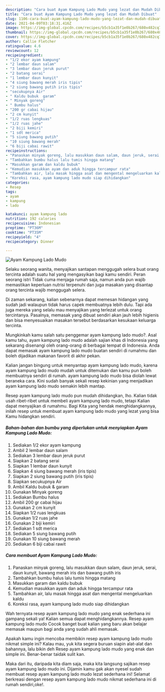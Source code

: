 ```yaml
---
description: "Cara buat Ayam Kampung Lado Mudo yang lezat dan Mudah Dibuat"
title: "Cara buat Ayam Kampung Lado Mudo yang lezat dan Mudah Dibuat"
slug: 1106-cara-buat-ayam-kampung-lado-mudo-yang-lezat-dan-mudah-dibuat
date: 2021-04-09T03:18:31.416Z
image: https://img-global.cpcdn.com/recipes/b5cb1a35f1e0b267/680x482cq70/ayam-kampung-lado-mudo-foto-resep-utama.jpg
thumbnail: https://img-global.cpcdn.com/recipes/b5cb1a35f1e0b267/680x482cq70/ayam-kampung-lado-mudo-foto-resep-utama.jpg
cover: https://img-global.cpcdn.com/recipes/b5cb1a35f1e0b267/680x482cq70/ayam-kampung-lado-mudo-foto-resep-utama.jpg
author: Callie Fletcher
ratingvalue: 4.6
reviewcount: 12
recipeingredient:
- "1/2 ekor ayam kampung"
- "2 lembar daun salam"
- "3 lembar daun jeruk purut"
- "2 batang serai"
- "1 lembar daun kunyit"
- "4 siung bawang merah iris tipis"
- "2 siung bawang putih iris tipis"
- "secukupnya Air"
- " Kaldu bubuk  garam"
- " Minyak goreng"
- " Bumbu halus"
- "200 gr cabai hijau"
- "2 cm kunyit"
- "1/2 ruas lengkuas"
- "1/2 ruas jahe"
- "2 biji kemiri"
- "1 sdt merica"
- "5 siung bawang putih"
- "10 siung bawang merah"
- "6 biji cabai rawit"
recipeinstructions:
- "Panaskan minyak goreng, lalu masukkan daun salam, daun jeruk, serai, daun kunyit, bawang merah iris dan bawang putih iris"
- "Tambahkan bumbu halus lalu tumis hingga matang"
- "Masukkan garam dan kaldu bubuk"
- "Kemudian masukkan ayam dan aduk hingga tercampur rata"
- "Tambahkan air, lalu masak hingga asat dan mengental mengeluarkan kaldu"
- "Koreksi rasa, ayam kampung lado mudo siap dihidangkan"
categories:
- Resep
tags:
- ayam
- kampung
- lado

katakunci: ayam kampung lado 
nutrition: 192 calories
recipecuisine: Indonesian
preptime: "PT36M"
cooktime: "PT35M"
recipeyield: "4"
recipecategory: Dinner

---
```



![Ayam Kampung Lado Mudo](https://img-global.cpcdn.com/recipes/b5cb1a35f1e0b267/680x482cq70/ayam-kampung-lado-mudo-foto-resep-utama.jpg)

Selaku seorang wanita, menyajikan santapan menggugah selera buat orang tercinta adalah suatu hal yang mengasyikan bagi kamu sendiri. Peran seorang istri Tidak cuma menjaga rumah saja, namun anda pun wajib memastikan keperluan nutrisi terpenuhi dan juga masakan yang disantap orang tercinta wajib menggugah selera.

Di zaman  sekarang, kalian sebenarnya dapat memesan hidangan yang sudah jadi walaupun tidak harus capek membuatnya lebih dulu. Tapi ada juga mereka yang selalu mau menyajikan yang terlezat untuk orang tercintanya. Pasalnya, memasak yang dibuat sendiri akan jauh lebih higienis dan bisa menyesuaikan masakan tersebut berdasarkan kesukaan keluarga tercinta. 



Mungkinkah kamu salah satu penggemar ayam kampung lado mudo?. Asal kamu tahu, ayam kampung lado mudo adalah sajian khas di Indonesia yang sekarang disenangi oleh orang-orang di berbagai tempat di Indonesia. Anda dapat memasak ayam kampung lado mudo buatan sendiri di rumahmu dan boleh dijadikan makanan favorit di akhir pekan.

Kalian jangan bingung untuk menyantap ayam kampung lado mudo, karena ayam kampung lado mudo mudah untuk ditemukan dan kamu pun boleh membuatnya sendiri di rumah. ayam kampung lado mudo bisa diolah lewat beraneka cara. Kini sudah banyak sekali resep kekinian yang menjadikan ayam kampung lado mudo semakin lebih mantap.

Resep ayam kampung lado mudo pun mudah dihidangkan, lho. Kalian tidak usah ribet-ribet untuk membeli ayam kampung lado mudo, tetapi Kalian dapat menyajikan di rumahmu. Bagi Kita yang hendak menghidangkannya, inilah resep untuk membuat ayam kampung lado mudo yang lezat yang bisa Kamu hidangkan sendiri.

<!--inarticleads1-->

##### Bahan-bahan dan bumbu yang diperlukan untuk menyiapkan Ayam Kampung Lado Mudo:

1. Sediakan 1/2 ekor ayam kampung
1. Ambil 2 lembar daun salam
1. Sediakan 3 lembar daun jeruk purut
1. Siapkan 2 batang serai
1. Siapkan 1 lembar daun kunyit
1. Siapkan 4 siung bawang merah (iris tipis)
1. Siapkan 2 siung bawang putih (iris tipis)
1. Siapkan secukupnya Air
1. Ambil  Kaldu bubuk &amp; garam
1. Gunakan  Minyak goreng
1. Sediakan  Bumbu halus
1. Ambil 200 gr cabai hijau
1. Gunakan 2 cm kunyit
1. Siapkan 1/2 ruas lengkuas
1. Gunakan 1/2 ruas jahe
1. Gunakan 2 biji kemiri
1. Sediakan 1 sdt merica
1. Sediakan 5 siung bawang putih
1. Gunakan 10 siung bawang merah
1. Sediakan 6 biji cabai rawit




<!--inarticleads2-->

##### Cara membuat Ayam Kampung Lado Mudo:

1. Panaskan minyak goreng, lalu masukkan daun salam, daun jeruk, serai, daun kunyit, bawang merah iris dan bawang putih iris
1. Tambahkan bumbu halus lalu tumis hingga matang
1. Masukkan garam dan kaldu bubuk
1. Kemudian masukkan ayam dan aduk hingga tercampur rata
1. Tambahkan air, lalu masak hingga asat dan mengental mengeluarkan kaldu
1. Koreksi rasa, ayam kampung lado mudo siap dihidangkan




Wah ternyata resep ayam kampung lado mudo yang enak sederhana ini gampang sekali ya! Kalian semua dapat menghidangkannya. Resep ayam kampung lado mudo Cocok banget buat kalian yang baru akan belajar memasak maupun bagi anda yang sudah ahli memasak.

Apakah kamu ingin mencoba membikin resep ayam kampung lado mudo nikmat simple ini? Kalau mau, yuk kita segera buruan siapin alat-alat dan bahannya, lalu bikin deh Resep ayam kampung lado mudo yang enak dan simple ini. Benar-benar taidak sulit kan. 

Maka dari itu, daripada kita diam saja, maka kita langsung sajikan resep ayam kampung lado mudo ini. Dijamin kamu gak akan nyesel sudah membuat resep ayam kampung lado mudo lezat sederhana ini! Selamat berkreasi dengan resep ayam kampung lado mudo nikmat sederhana ini di rumah sendiri,oke!.

